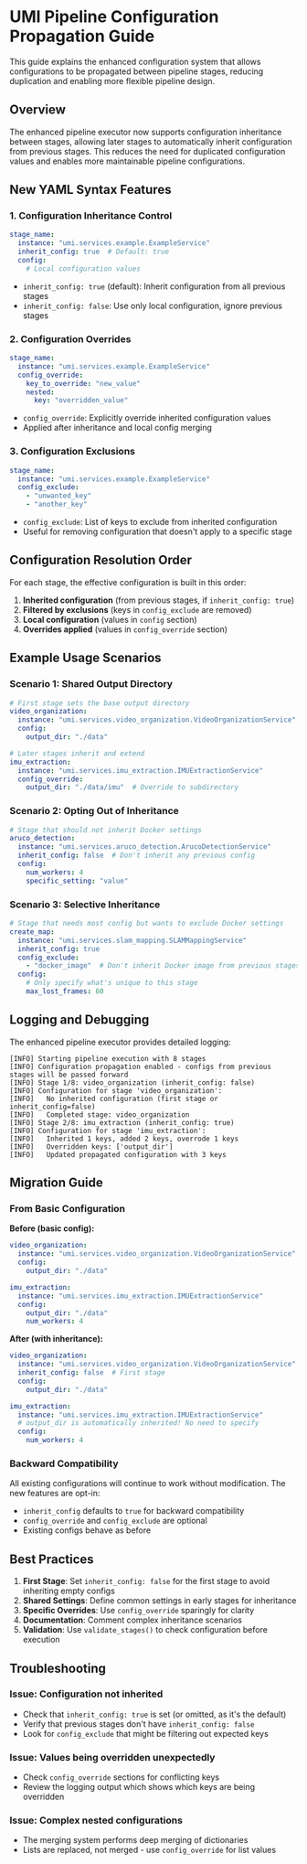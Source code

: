 # UMI Pipeline Configuration Propagation Guide

This guide explains the enhanced configuration system that allows configurations to be propagated between pipeline stages, reducing duplication and enabling more flexible pipeline design.

## Overview

The enhanced pipeline executor now supports configuration inheritance between stages, allowing later stages to automatically inherit configuration from previous stages. This reduces the need for duplicated configuration values and enables more maintainable pipeline configurations.

## New YAML Syntax Features

### 1. Configuration Inheritance Control

```yaml
stage_name:
  instance: "umi.services.example.ExampleService"
  inherit_config: true  # Default: true
  config:
    # Local configuration values
```

- `inherit_config: true` (default): Inherit configuration from all previous stages
- `inherit_config: false`: Use only local configuration, ignore previous stages

### 2. Configuration Overrides

```yaml
stage_name:
  instance: "umi.services.example.ExampleService"
  config_override:
    key_to_override: "new_value"
    nested:
      key: "overridden_value"
```

- `config_override`: Explicitly override inherited configuration values
- Applied after inheritance and local config merging

### 3. Configuration Exclusions

```yaml
stage_name:
  instance: "umi.services.example.ExampleService"
  config_exclude:
    - "unwanted_key"
    - "another_key"
```

- `config_exclude`: List of keys to exclude from inherited configuration
- Useful for removing configuration that doesn't apply to a specific stage

## Configuration Resolution Order

For each stage, the effective configuration is built in this order:

1. **Inherited configuration** (from previous stages, if `inherit_config: true`)
2. **Filtered by exclusions** (keys in `config_exclude` are removed)
3. **Local configuration** (values in `config` section)
4. **Overrides applied** (values in `config_override` section)

## Example Usage Scenarios

### Scenario 1: Shared Output Directory

```yaml
# First stage sets the base output directory
video_organization:
  instance: "umi.services.video_organization.VideoOrganizationService"
  config:
    output_dir: "./data"

# Later stages inherit and extend
imu_extraction:
  instance: "umi.services.imu_extraction.IMUExtractionService"
  config_override:
    output_dir: "./data/imu"  # Override to subdirectory
```

### Scenario 2: Opting Out of Inheritance

```yaml
# Stage that should not inherit Docker settings
aruco_detection:
  instance: "umi.services.aruco_detection.ArucoDetectionService"
  inherit_config: false  # Don't inherit any previous config
  config:
    num_workers: 4
    specific_setting: "value"
```

### Scenario 3: Selective Inheritance

```yaml
# Stage that needs most config but wants to exclude Docker settings
create_map:
  instance: "umi.services.slam_mapping.SLAMMappingService"
  inherit_config: true
  config_exclude:
    - "docker_image"  # Don't inherit Docker image from previous stages
  config:
    # Only specify what's unique to this stage
    max_lost_frames: 60
```

## Logging and Debugging

The enhanced pipeline executor provides detailed logging:

```
[INFO] Starting pipeline execution with 8 stages
[INFO] Configuration propagation enabled - configs from previous stages will be passed forward
[INFO] Stage 1/8: video_organization (inherit_config: false)
[INFO] Configuration for stage 'video_organization':
[INFO]   No inherited configuration (first stage or inherit_config=false)
[INFO]   Completed stage: video_organization
[INFO] Stage 2/8: imu_extraction (inherit_config: true)
[INFO] Configuration for stage 'imu_extraction':
[INFO]   Inherited 1 keys, added 2 keys, overrode 1 keys
[INFO]   Overridden keys: ['output_dir']
[INFO]   Updated propagated configuration with 3 keys
```

## Migration Guide

### From Basic Configuration

**Before (basic config):**
```yaml
video_organization:
  instance: "umi.services.video_organization.VideoOrganizationService"
  config:
    output_dir: "./data"

imu_extraction:
  instance: "umi.services.imu_extraction.IMUExtractionService"
  config:
    output_dir: "./data"
    num_workers: 4
```

**After (with inheritance):**
```yaml
video_organization:
  instance: "umi.services.video_organization.VideoOrganizationService"
  inherit_config: false  # First stage
  config:
    output_dir: "./data"

imu_extraction:
  instance: "umi.services.imu_extraction.IMUExtractionService"
  # output_dir is automatically inherited! No need to specify
  config:
    num_workers: 4
```

### Backward Compatibility

All existing configurations will continue to work without modification. The new features are opt-in:
- `inherit_config` defaults to `true` for backward compatibility
- `config_override` and `config_exclude` are optional
- Existing configs behave as before

## Best Practices

1. **First Stage**: Set `inherit_config: false` for the first stage to avoid inheriting empty configs
2. **Shared Settings**: Define common settings in early stages for inheritance
3. **Specific Overrides**: Use `config_override` sparingly for clarity
4. **Documentation**: Comment complex inheritance scenarios
5. **Validation**: Use `validate_stages()` to check configuration before execution

## Troubleshooting

### Issue: Configuration not inherited
- Check that `inherit_config: true` is set (or omitted, as it's the default)
- Verify that previous stages don't have `inherit_config: false`
- Look for `config_exclude` that might be filtering out expected keys

### Issue: Values being overridden unexpectedly
- Check `config_override` sections for conflicting keys
- Review the logging output which shows which keys are being overridden

### Issue: Complex nested configurations
- The merging system performs deep merging of dictionaries
- Lists are replaced, not merged - use `config_override` for list values